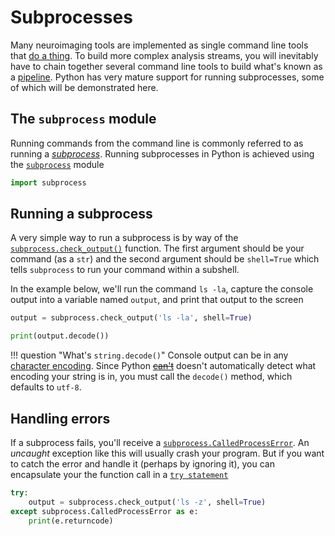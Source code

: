 # Subprocesses

Many neuroimaging tools are implemented as single command line tools that 
[do a thing](https://en.wikipedia.org/wiki/Unix_philosophy).
To build more complex analysis streams, you will inevitably have to chain 
together several command line tools to build what's known as a 
[pipeline](https://en.wikipedia.org/wiki/Pipeline_(computing)).
Python has very mature support for running subprocesses, some of which will 
be demonstrated here.

## The `subprocess` module

Running commands from the command line is commonly referred to as running a 
[_subprocess_](https://en.wikipedia.org/wiki/Child_process).
Running subprocesses in Python is achieved using the 
[`subprocess`](https://docs.python.org/3/library/subprocess.html) module

```python
import subprocess
```

## Running a subprocess

A very simple way to run a subprocess is by way of the 
[`subprocess.check_output()`](https://docs.python.org/3/library/shutil.html#shutil.rmtree)
function. The first argument should be your command (as a `str`) and the second 
argument should be `shell=True` which tells `subprocess` to run your command 
within a subshell.

In the example below, we'll run the command `ls -la`, capture the console output 
into a variable named `output`, and print that output to the screen

```python
output = subprocess.check_output('ls -la', shell=True)

print(output.decode())
```

!!! question "What's `string.decode()`"
    Console output can be in any
    [character encoding](https://en.wikipedia.org/wiki/Character_encoding). 
    Since Python
    [<strike>can't</strike>](https://github.com/chardet/chardet) 
    doesn't automatically detect what encoding your string is in, you must 
    call the `decode()` method, which defaults to `utf-8`.

## Handling errors

If a subprocess fails, you'll receive a 
[`subprocess.CalledProcessError`](https://docs.python.org/3/library/subprocess.html#subprocess.CalledProcessError).
An _uncaught_ exception like this will usually crash your program. But if you want 
to catch the error and handle it (perhaps by ignoring it), you can encapsulate 
your the function call in a 
[`try statement`](https://docs.python.org/3/reference/compound_stmts.html#try)

```python
try:
    output = subprocess.check_output('ls -z', shell=True)
except subprocess.CalledProcessError as e:
    print(e.returncode)
```
